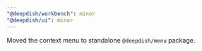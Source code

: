```yaml
---
"@deepdish/workbench": minor
"@deepdish/ui": minor
---
```


Moved the context menu to standalone `@deepdish/menu` package.
